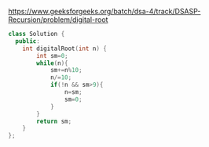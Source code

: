 https://www.geeksforgeeks.org/batch/dsa-4/track/DSASP-Recursion/problem/digital-root

```cpp
class Solution {
  public:
    int digitalRoot(int n) {
        int sm=0;
        while(n){
            sm+=n%10;
            n/=10;
            if(!n && sm>9){
                n=sm;
                sm=0;
            }
        }
        return sm;
    }
};
```
